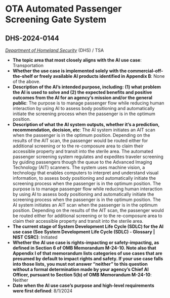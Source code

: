 # OTA Automated Passenger Screening Gate System
## DHS-2024-0144
_[Department of Homeland Security](<../3_agency/Department of Homeland Security.md>)_ (DHS) / TSA


+ **The topic area that most closely aligns with the AI use case**: Transportation
+ **Whether the use case is implemented solely with the commercial-off-the-shelf or freely available AI products identified in Appendix B**: None of the above.
+ **Description of the AI’s intended purpose, including: (1) what problem the AI is used to solve and (2) the expected benefits and positive outcomes from the AI for an agency’s mission and/or the general public**: The purpose is to manage passenger flow while reducing human interaction by using AI to assess body positioning and automatically initiate the screening process when the passenger is in the optimum position.
+ **Description of what the AI system outputs, whether it’s a prediction, recommendation, decision, etc**: The AI system initiates an AIT scan when the passenger is in the optimum position. Depending on the results of the AIT scan, the passenger would be routed either for additional screening or to the re-composure area to claim their accessible property and transit into the sterile area.
The automated passenger screening system regulates and expedites traveler screening by guiding passengers though the queue to the Advanced Imaging Technology (AIT) scanners. The system uses machine vision, a technology that enables computers to interpret and understand visual information, to assess body positioning and automatically initiate the screening process when the passenger is in the optimum position. The purpose is to manage passenger flow while reducing human interaction by using AI to assess body positioning and automatically initiate the screening process when the passenger is in the optimum position. The AI system initiates an AIT scan when the passenger is in the optimum position. Depending on the results of the AIT scan, the passenger would be routed either for additional screening or to the re-composure area to claim their accessible property and transit into the sterile area.
+ **The current stage of System Development Life Cycle (SDLC) for the AI use case (See System Development Life Cycle (SDLC) - Glossary | NIST CSRC)**: Initiated
+ **Whether the AI use case is rights-impacting or safety-impacting, as defined in Section 6 of OMB Memorandum M-24-10. Note also that Appendix I of that memorandum lists categories of use cases that are presumed by default to impact rights and safety. If your use case falls into those lists, you must not answer “neither” to this question without a formal determination made by your agency’s Chief AI Officer, pursuant to Section 5(b) of OMB Memorandum M-24-10**: Neither
+ **Date when the AI use case’s purpose and high-level requirements were first defined**: 8/1/2024